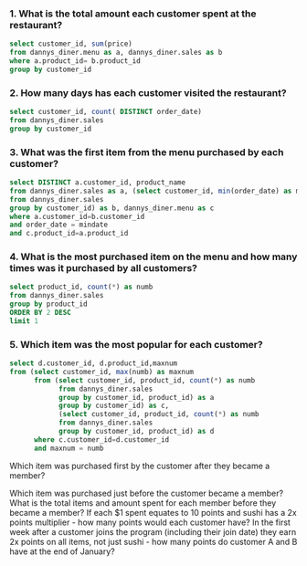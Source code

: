 ### 1. What is the total amount each customer spent at the restaurant?

```sql
select customer_id, sum(price)
from dannys_diner.menu as a, dannys_diner.sales as b
where a.product_id= b.product_id
group by customer_id
```

### 2. How many days has each customer visited the restaurant?

```sql
select customer_id, count( DISTINCT order_date)
from dannys_diner.sales
group by customer_id
```

### 3. What was the first item from the menu purchased by each customer?

```sql
select DISTINCT a.customer_id, product_name
from dannys_diner.sales as a, (select customer_id, min(order_date) as mindate
from dannys_diner.sales
group by customer_id) as b, dannys_diner.menu as c
where a.customer_id=b.customer_id
and order_date = mindate
and c.product_id=a.product_id
```

### 4. What is the most purchased item on the menu and how many times was it purchased by all customers?

```sql
select product_id, count(*) as numb
from dannys_diner.sales
group by product_id
ORDER BY 2 DESC
limit 1
```
### 5. Which item was the most popular for each customer?
```sql
select d.customer_id, d.product_id,maxnum
from (select customer_id, max(numb) as maxnum
      from (select customer_id, product_id, count(*) as numb
            from dannys_diner.sales
            group by customer_id, product_id) as a
            group by customer_id) as c, 
            (select customer_id, product_id, count(*) as numb
            from dannys_diner.sales
            group by customer_id, product_id) as d
      where c.customer_id=d.customer_id
      and maxnum = numb
```

Which item was purchased first by the customer after they became a member?


Which item was purchased just before the customer became a member?
What is the total items and amount spent for each member before they became a member?
If each $1 spent equates to 10 points and sushi has a 2x points multiplier - how many points would each customer have?
In the first week after a customer joins the program (including their join date) they earn 2x points on all items, not just sushi - how many points do customer A and B have at the end of January?